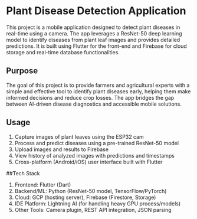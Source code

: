 # Plant Disease Detection Application
This project is a mobile application designed to detect plant diseases in real-time using a camera. The app leverages a ResNet-50 deep learning model to identify diseases from plant leaf images and provides detailed predictions. It is built using Flutter for the front-end and Firebase for cloud storage and real-time database functionalities.

## Purpose
The goal of this project is to provide farmers and agricultural experts with a simple and effective tool to identify plant diseases early, helping them make informed decisions and reduce crop losses. The app bridges the gap between AI-driven disease diagnostics and accessible mobile solutions.

## Usage
1. Capture images of plant leaves using the ESP32 cam
2. Process and predict diseases using a pre-trained ResNet-50 model
3. Upload images and results to Firebase
4. View history of analyzed images with predictions and timestamps
5. Cross-platform (Android/iOS) user interface built with Flutter

##Tech Stack
1. Frontend: Flutter (Dart)
2. Backend/ML: Python (ResNet-50 model, TensorFlow/PyTorch)
3. Cloud: GCP (hosting server), Firebase (Firestore, Storage)
4. IDE Platform: Lightning  AI (for handling heavy GPU process/models)
5. Other Tools: Camera plugin, REST API integration, JSON parsing
